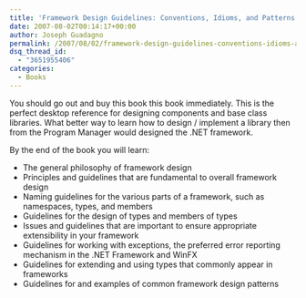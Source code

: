 ```yaml
---
title: 'Framework Design Guidelines: Conventions, Idioms, and Patterns for Reusable .NET Libraries'
date: 2007-08-02T00:14:17+00:00
author: Joseph Guadagno
permalink: /2007/08/02/framework-design-guidelines-conventions-idioms-and-patterns-for-reusable-net-libraries/
dsq_thread_id:
  - "3651955406"
categories:
  - Books
---
```

You should go out and buy this book this book immediately.  This is the perfect desktop reference for designing components and base class libraries. What better way to learn how to design / implement a library then from the Program Manager would designed the .NET framework.

By the end of the book you will learn:

* The general philosophy of framework design
* Principles and guidelines that are fundamental to overall framework design
* Naming guidelines for the various parts of a framework, such as namespaces, types, and members
* Guidelines for the design of types and members of types
* Issues and guidelines that are important to ensure appropriate extensibility in your framework
* Guidelines for working with exceptions, the preferred error reporting mechanism in the .NET Framework and WinFX
* Guidelines for extending and using types that commonly appear in frameworks
* Guidelines for and examples of common framework design patterns